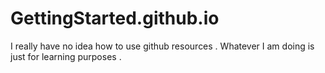 # GettingStarted.github.io
I really have no idea how to use github resources . Whatever I am doing is just for learning purposes .
